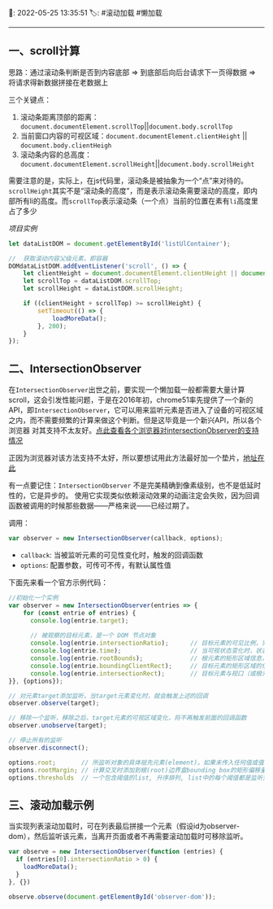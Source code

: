📆: 2022-05-25 13:35:51
🏷: #滚动加载 #懒加载 
***

## 一、scroll计算

思路：通过滚动条判断是否到内容底部 => 到底部后向后台请求下一页得数据 => 将请求得新数据拼接在老数据上

三个关键点：

1. 滚动条距离顶部的距离：`document.documentElement.scrollTop`||`document.body.scrollTop`
2. 当前窗口内容的可视区域：`document.documentElement.clientHeight` || `document.body.clientHeigh`
3. 滚动条内容的总高度：`document.documentElement.scrollHeight`||`document.body.scrollHeight`

需要注意的是，实际上，在js代码里，滚动条是被抽象为一个“点”来对待的。`scrollHeight`其实不是“滚动条的高度”，而是表示滚动条需要滚动的高度，即内部所有li的高度。而`scrollTop`表示滚动条（一个点）当前的位置在素有`li`高度里占了多少

*项目实例*

```javascript
let dataListDOM = document.getElementById('listUlContainer');

//  获取滚动内容父级元素，即容器
DOMdataListDOM.addEventListener('scroll', () => {
	let clientHeight = document.documentElement.clientHeight || document.body.clientHeight;
	let scrollTop = dataListDOM.scrollTop;
	let scrollHeight = dataListDOM.scrollHeight;

	if ((clientHeight + scrollTop) >= scrollHeight) {
		setTimeout(() => {
			loadMoreData();
		}, 200);
	}
});
```

## 二、IntersectionObserver

在`IntersectionObserver`出世之前，要实现一个懒加载一般都需要大量计算scroll，这会引发性能问题，于是在2016年初，chrome51率先提供了一个新的API，即`IntersectionObserver`，它可以用来监听元素是否进入了设备的可视区域之内，而不需要频繁的计算来做这个判断。但是这毕竟是一个新兴API，所以各个浏览器 对其支持不太友好。[点此查看各个浏览器对intersectionObserver的支持情况](https://caniuse.com/#search=IntersectionObserver)

正因为浏览器对该方法支持不太好，所以要想试用此方法最好加一个垫片，[地址在此](https://github.com/w3c/IntersectionObserver/blob/master/polyfill/intersection-observer.js)

有一点要记住：`IntersectionObserver` 不是完美精确到像素级别，也不是低延时性的，它是异步的。 使用它实现类似依赖滚动效果的动画注定会失败，因为回调函数被调用的时候那些数据——严格来说——已经过期了。

调用：

```javascript
var observer = new IntersectionObserver(callback, options);
```

- `callback`: 当被监听元素的可见性变化时，触发的回调函数
- `options`: 配置参数，可传可不传，有默认属性值

下面先来看一个官方示例代码：

```javascript
//初始化一个实例
var observer = new IntersectionObserver(entries => {
    for (const entrie of entries) {
      console.log(entrie.target);
      
      // 被观察的目标元素，是一个 DOM 节点对象 
      console.log(entrie.intersectionRatio);      // 目标元素的可见比例，完全可见时为1，完全不可见时小于等于0      
      console.log(entrie.time);                   // 当可视状态变化时，状态发送改变的时间戳
      console.log(entrie.rootBounds);             // 根元素的矩形区域信息，即为getBoundingClientRect方法返回的值        
      console.log(entrie.boundingClientRect);     // 目标元素的矩形区域的信息        
      console.log(entrie.intersectionRect);       // 目标元素与视口（或根元素）的交叉区域的信息
}}, {options});

// 对元素target添加监听，当target元素变化时，就会触发上述的回调
observer.observe(target);

// 移除一个监听，移除之后，target元素的可视区域变化，将不再触发前面的回调函数
observer.unobserve(target);

// 停止所有的监听
observer.disconnect();

options.root;       // 所监听对象的具体祖先元素(element)。如果未传入任何值或值为null，则默认使用viewport。
options.rootMargin; // 计算交叉时添加到根(root)边界盒bounding box的矩形偏移量， 可以有效的缩小或扩大根的判定范围从而满足计算需要。默认值为"0px 0px 0px 0px"。
options.thresholds  // 一个包含阈值的list, 升序排列, list中的每个阈值都是监听对象的交叉区域与边界区域的比率。当监听对象的任何阈值被越过时，都会生成一个通知(Notification)。如果构造器未传入值, 则默认值为0.
```

## 三、滚动加载示例

当实现列表滚动加载时，可在列表最后拼接一个元素（假设id为observer-dom），然后监听该元素，当离开页面或者不再需要滚动加载时可移除监听。

```javascript
var observe = new IntersectionObserver(function (entries) {
  if (entries[0].intersectionRatio > 0) {
    loadMoreData();
  }
}, {})

observe.observe(document.getElementById('observer-dom'));
```
